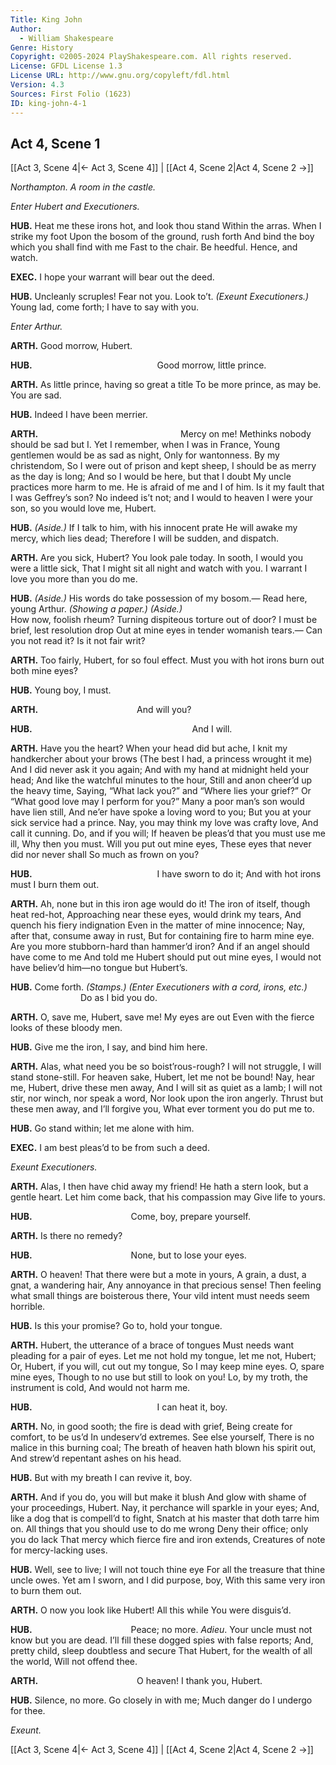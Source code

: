 ```yaml
---
Title: King John
Author: 
  - William Shakespeare
Genre: History
Copyright: ©2005-2024 PlayShakespeare.com. All rights reserved.
License: GFDL License 1.3
License URL: http://www.gnu.org/copyleft/fdl.html
Version: 4.3
Sources: First Folio (1623)
ID: king-john-4-1
---
```


## Act 4, Scene 1
[[Act 3, Scene 4|← Act 3, Scene 4]] | [[Act 4, Scene 2|Act 4, Scene 2 →]]

*Northampton. A room in the castle.*

*Enter Hubert and Executioners.*

**HUB.**
Heat me these irons hot, and look thou stand
Within the arras. When I strike my foot
Upon the bosom of the ground, rush forth
And bind the boy which you shall find with me
Fast to the chair. Be heedful. Hence, and watch.

**EXEC.**
I hope your warrant will bear out the deed.

**HUB.**
Uncleanly scruples! Fear not you. Look to’t.
*(Exeunt Executioners.)*
Young lad, come forth; I have to say with you.

*Enter Arthur.*

**ARTH.**
Good morrow, Hubert.

**HUB.**
              Good morrow, little prince.

**ARTH.**
As little prince, having so great a title
To be more prince, as may be. You are sad.

**HUB.**
Indeed I have been merrier.

**ARTH.**
                Mercy on me!
Methinks nobody should be sad but I.
Yet I remember, when I was in France,
Young gentlemen would be as sad as night,
Only for wantonness. By my christendom,
So I were out of prison and kept sheep,
I should be as merry as the day is long;
And so I would be here, but that I doubt
My uncle practices more harm to me.
He is afraid of me and I of him.
Is it my fault that I was Geffrey’s son?
No indeed is’t not; and I would to heaven
I were your son, so you would love me, Hubert.

**HUB.**
*(Aside.)*
If I talk to him, with his innocent prate
He will awake my mercy, which lies dead;
Therefore I will be sudden, and dispatch.

**ARTH.**
Are you sick, Hubert? You look pale today.
In sooth, I would you were a little sick,
That I might sit all night and watch with you.
I warrant I love you more than you do me.

**HUB.**
*(Aside.)*
His words do take possession of my bosom.⁠—
Read here, young Arthur.
*(Showing a paper.)*
*(Aside.)*
              How now, foolish rheum?
Turning dispiteous torture out of door?
I must be brief, lest resolution drop
Out at mine eyes in tender womanish tears.⁠—
Can you not read it? Is it not fair writ?

**ARTH.**
Too fairly, Hubert, for so foul effect.
Must you with hot irons burn out both mine eyes?

**HUB.**
Young boy, I must.

**ARTH.**
           And will you?

**HUB.**
                  And I will.

**ARTH.**
Have you the heart? When your head did but ache,
I knit my handkercher about your brows
(The best I had, a princess wrought it me) 
And I did never ask it you again;
And with my hand at midnight held your head;
And like the watchful minutes to the hour,
Still and anon cheer’d up the heavy time,
Saying, “What lack you?” and “Where lies your grief?”
Or “What good love may I perform for you?”
Many a poor man’s son would have lien still,
And ne’er have spoke a loving word to you;
But you at your sick service had a prince.
Nay, you may think my love was crafty love,
And call it cunning. Do, and if you will;
If heaven be pleas’d that you must use me ill,
Why then you must. Will you put out mine eyes,
These eyes that never did nor never shall
So much as frown on you?

**HUB.**
              I have sworn to do it;
And with hot irons must I burn them out.

**ARTH.**
Ah, none but in this iron age would do it!
The iron of itself, though heat red-hot,
Approaching near these eyes, would drink my tears,
And quench his fiery indignation
Even in the matter of mine innocence;
Nay, after that, consume away in rust,
But for containing fire to harm mine eye.
Are you more stubborn-hard than hammer’d iron?
And if an angel should have come to me
And told me Hubert should put out mine eyes,
I would not have believ’d him—no tongue but Hubert’s.

**HUB.**
Come forth.
*(Stamps.)*
*(Enter Executioners with a cord, irons, etc.)*
        Do as I bid you do.

**ARTH.**
O, save me, Hubert, save me! My eyes are out
Even with the fierce looks of these bloody men.

**HUB.**
Give me the iron, I say, and bind him here.

**ARTH.**
Alas, what need you be so boist’rous-rough?
I will not struggle, I will stand stone-still.
For heaven sake, Hubert, let me not be bound!
Nay, hear me, Hubert, drive these men away,
And I will sit as quiet as a lamb;
I will not stir, nor winch, nor speak a word,
Nor look upon the iron angerly.
Thrust but these men away, and I’ll forgive you,
What ever torment you do put me to.

**HUB.**
Go stand within; let me alone with him.

**EXEC.**
I am best pleas’d to be from such a deed.

*Exeunt Executioners.*

**ARTH.**
Alas, I then have chid away my friend!
He hath a stern look, but a gentle heart.
Let him come back, that his compassion may
Give life to yours.

**HUB.**
           Come, boy, prepare yourself.

**ARTH.**
Is there no remedy?

**HUB.**
           None, but to lose your eyes.

**ARTH.**
O heaven! That there were but a mote in yours,
A grain, a dust, a gnat, a wandering hair,
Any annoyance in that precious sense!
Then feeling what small things are boisterous there,
Your vild intent must needs seem horrible.

**HUB.**
Is this your promise? Go to, hold your tongue.

**ARTH.**
Hubert, the utterance of a brace of tongues
Must needs want pleading for a pair of eyes.
Let me not hold my tongue, let me not, Hubert;
Or, Hubert, if you will, cut out my tongue,
So I may keep mine eyes. O, spare mine eyes,
Though to no use but still to look on you!
Lo, by my troth, the instrument is cold,
And would not harm me.

**HUB.**
              I can heat it, boy.

**ARTH.**
No, in good sooth; the fire is dead with grief,
Being create for comfort, to be us’d
In undeserv’d extremes. See else yourself,
There is no malice in this burning coal;
The breath of heaven hath blown his spirit out,
And strew’d repentant ashes on his head.

**HUB.**
But with my breath I can revive it, boy.

**ARTH.**
And if you do, you will but make it blush
And glow with shame of your proceedings, Hubert.
Nay, it perchance will sparkle in your eyes;
And, like a dog that is compell’d to fight,
Snatch at his master that doth tarre him on.
All things that you should use to do me wrong
Deny their office; only you do lack
That mercy which fierce fire and iron extends,
Creatures of note for mercy-lacking uses.

**HUB.**
Well, see to live; I will not touch thine eye
For all the treasure that thine uncle owes.
Yet am I sworn, and I did purpose, boy,
With this same very iron to burn them out.

**ARTH.**
O now you look like Hubert! All this while
You were disguis’d.

**HUB.**
           Peace; no more. *Adieu*.
Your uncle must not know but you are dead.
I’ll fill these dogged spies with false reports;
And, pretty child, sleep doubtless and secure
That Hubert, for the wealth of all the world,
Will not offend thee.

**ARTH.**
           O heaven! I thank you, Hubert.

**HUB.**
Silence, no more. Go closely in with me;
Much danger do I undergo for thee.

*Exeunt.*

[[Act 3, Scene 4|← Act 3, Scene 4]] | [[Act 4, Scene 2|Act 4, Scene 2 →]]